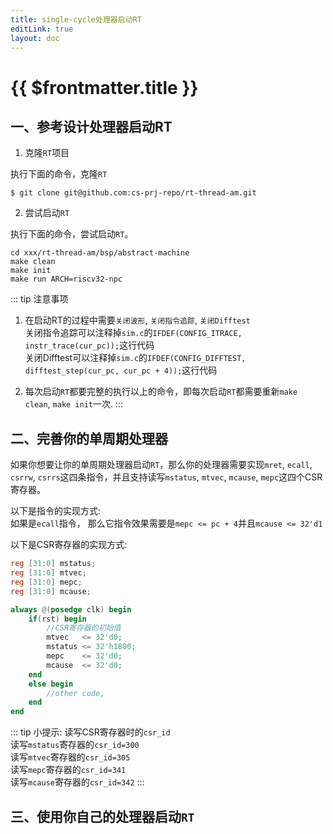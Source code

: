 ```yaml
---
title: single-cycle处理器启动RT
editLink: true
layout: doc
---
```


# {{ $frontmatter.title }}

## 一、参考设计处理器启动RT

1. 克隆`RT`项目

执行下面的命令，克隆`RT`
``` shell
$ git clone git@github.com:cs-prj-repo/rt-thread-am.git
```

2. 尝试启动`RT`

执行下面的命令，尝试启动`RT`。
``` 
cd xxx/rt-thread-am/bsp/abstract-machine
make clean
make init
make run ARCH=riscv32-npc
```
::: tip 注意事项

1. 在启动RT的过程中需要`关闭波形`, `关闭指令追踪`, `关闭Difftest`
<br>关闭指令追踪可以注释掉`sim.c`的`IFDEF(CONFIG_ITRACE, instr_trace(cur_pc));`这行代码
<br>关闭Difftest可以注释掉`sim.c`的`IFDEF(CONFIG_DIFFTEST, difftest_step(cur_pc, cur_pc + 4));`这行代码  

2. 每次启动`RT`都要完整的执行以上的命令，即每次启动`RT`都需要重新`make clean`, `make init`一次.
::: 


## 二、完善你的单周期处理器

如果你想要让你的单周期处理器启动`RT`，那么你的处理器需要实现`mret`, `ecall`, `csrrw`, `csrrs`这四条指令，并且支持读写`mstatus`, `mtvec`, `mcause`, `mepc`这四个CSR寄存器。

以下是指令的实现方式:
<br>如果是`ecall`指令， 那么它指令效果需要是`mepc <= pc + 4`并且`mcause <= 32'd1`

以下是CSR寄存器的实现方式:
``` verilog
reg [31:0] mstatus;
reg [31:0] mtvec;
reg [31:0] mepc;
reg [31:0] mcause;

always @(posedge clk) begin
    if(rst) begin
        //CSR寄存器的初始值
		mtvec   <= 32'd0;
		mstatus <= 32'h1800;
		mepc    <= 32'd0;
		mcause  <= 32'd0; 
    end
    else begin
        //other code,
    end
end
```


::: tip 小提示: 读写CSR寄存器时的`csr_id`
<br>读写`mstatus`寄存器的`csr_id=300`
<br>读写`mtvec`寄存器的`csr_id=305`
<br>读写`mepc`寄存器的`csr_id=341`
<br>读写`mcause`寄存器的`csr_id=342`
:::

## 三、使用你自己的处理器启动`RT`

